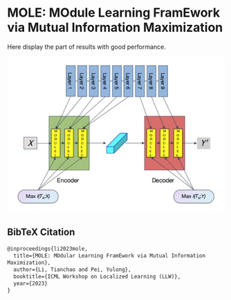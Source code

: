 
# MOLE: MOdule Learning FramEwork via Mutual Information Maximization
Here display the part of results with good performance.
<p align="center">
<img src="pipeline.png" width="600" />

## BibTeX Citation
```
@inproceedings{li2023mole,
  title={MOLE: MOdular Learning FramEwork via Mutual Information Maximization},
  author={Li, Tianchao and Pei, Yulong},
  booktitle={ICML Workshop on Localized Learning (LLW)},
  year={2023}
}
```
